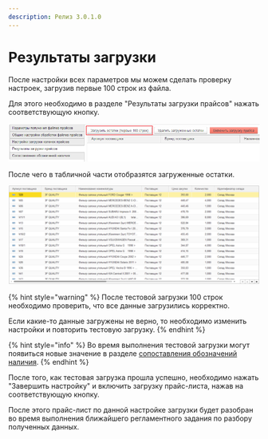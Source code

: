 ```yaml
---
description: Релиз 3.0.1.0
---
```


# Результаты загрузки

После настройки всех параметров мы можем сделать проверку настроек, загрузив первые 100 строк из файла.

Для этого необходимо в разделе "Результаты загрузки прайсов" нажать соответствующую кнопку.

![](../.gitbook/assets/image%20%285%29.png)

После чего в табличной части отобразятся загруженные остатки.

![](../.gitbook/assets/image%20%2893%29.png)

{% hint style="warning" %}
После тестовой загрузки 100 строк необходимо проверить, что все данные загрузились корректно.

Если какие-то данные загружены не верно, то необходимо изменить настройки и повторить тестовую загрузку.
{% endhint %}

{% hint style="info" %}
Во время выполнения тестовой загрузки могут появиться новые значение в разделе [сопоставления обозначений наличия](sopostavlenie-oboznachenii-nalichiya.md).
{% endhint %}

После того, как тестовая загрузка прошла успешно, необходимо нажать "Завершить настройку" и включить загрузку прайс-листа, нажав на соответствующую кнопку.

После этого прайс-лист по данной настройке загрузки будет разобран во время выполнения ближайшего регламентного задания по разбору полученных данных.

